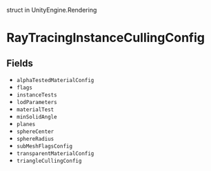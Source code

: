 struct in UnityEngine.Rendering
# RayTracingInstanceCullingConfig

## Fields
- `alphaTestedMaterialConfig`
- `flags`
- `instanceTests`
- `lodParameters`
- `materialTest`
- `minSolidAngle`
- `planes`
- `sphereCenter`
- `sphereRadius`
- `subMeshFlagsConfig`
- `transparentMaterialConfig`
- `triangleCullingConfig`
